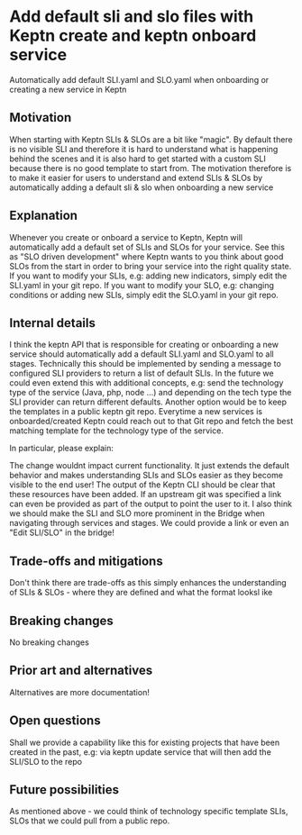 # Add default sli and slo files with Keptn create and keptn onboard service

Automatically add default SLI.yaml and SLO.yaml when onboarding or creating a new service in Keptn

## Motivation

When starting with Keptn SLIs & SLOs are a bit like "magic". By default there is no visible SLI and therefore it is hard to understand what is happening behind the scenes and it is also hard to get started with a custom SLI because there is no good template to start from.
The motivation therefore is to make it easier for users to understand and extend SLIs & SLOs by automatically adding a default sli & slo when onboarding a new service

## Explanation

Whenever you create or onboard a service to Keptn, Keptn will automatically add a default set of SLIs and SLOs for your service. See this as "SLO driven development" where Keptn wants to you think about good SLOs from the start in order to bring your service into the right quality state.
If you want to modify your SLIs, e.g: adding new indicators, simply edit the SLI.yaml in your git repo.
If you want to modify your SLO, e.g: changing conditions or adding new SLIs, simply edit the SLO.yaml in your git repo.

## Internal details

I think the keptn API that is responsible for creating or onboarding a new service should automatically add a default SLI.yaml and SLO.yaml to all stages.
Technically this should be implemented by sending a message to configured SLI providers to return a list of default SLIs. In the future we could even extend this with additional concepts, e.g: send the technology type of the service (Java, php, node ...) and depending on the tech type the SLI provider can return different defaults. Another option would be to keep the templates in a public keptn git repo. Everytime a new services is onboarded/created Keptn could reach out to that Git repo and fetch the best matching template for the technology type of the service.

In particular, please explain:

The change wouldnt impact current functionality. It just extends the default behavior and makes understanding SLIs and SLOs easier as they become visible to the end user!
The output of the Keptn CLI should be clear that these resources have been added. If an upstream git was specified a link can even be provided as part of the output to point the user to it.
I also think we should make the SLI and SLO more prominent in the Bridge when navigating through services and stages. We could provide a link or even an "Edit SLI/SLO" in the bridge!

## Trade-offs and mitigations

Don't think there are trade-offs as this simply enhances the understanding of SLIs & SLOs - where they are defined and what the format looksl ike

## Breaking changes

No breaking changes

## Prior art and alternatives

Alternatives are more documentation!

## Open questions

Shall we provide a capability like this for existing projects that have been created in the past, e.g: via keptn update service that will then add the SLI/SLO to the repo

## Future possibilities

As mentioned above - we could think of technology specific template SLIs, SLOs that we could pull from a public repo. 